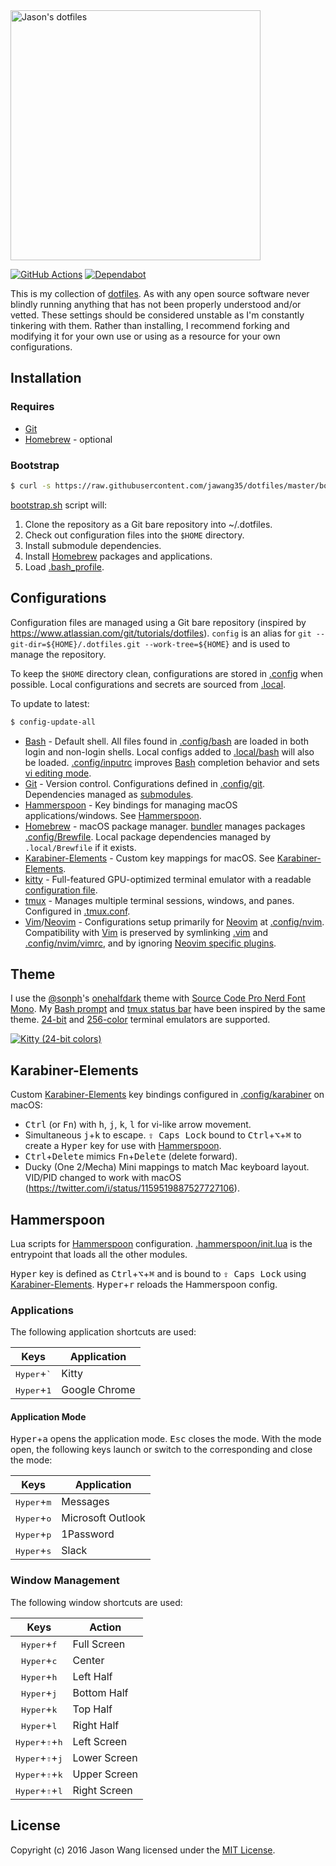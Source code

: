 <a href="https://github.com/jawang35/dotfiles" title="Jason's dotfiles">
    <img src="https://raw.githubusercontent.com/jglovier/dotfiles-logo/main/dotfiles-logo.svg?sanitize=true" alt="Jason's dotfiles" width="400">
</a>

[![GitHub Actions](https://github.com/jawang35/dotfiles/workflows/CI/badge.svg)](https://github.com/jawang35/dotfiles/actions?query=workflow%3ACI)
[![Dependabot](https://api.dependabot.com/badges/status?host=github&repo=jawang35/dotfiles)](https://app.dependabot.com/)

This is my collection of [dotfiles](https://dotfiles.github.io/). As with any open source software never blindly running anything that has not been properly understood and/or vetted. These settings should be considered unstable as I'm constantly tinkering with them. Rather than installing, I recommend forking and modifying it for your own use or using as a resource for your own configurations.

## Installation

### Requires

- [Git](https://git-scm.com/)
- [Homebrew](https://brew.sh/) - optional

### Bootstrap

```sh
$ curl -s https://raw.githubusercontent.com/jawang35/dotfiles/master/bootstrap.sh | bash
```

[bootstrap.sh](bootstrap.sh) script will:
1. Clone the repository as a Git bare repository into ~/.dotfiles.
2. Check out configuration files into the `$HOME` directory.
3. Install submodule dependencies.
4. Install [Homebrew](#homebrew) packages and applications.
5. Load [.bash_profile](.bash_profile).

## Configurations

Configuration files are managed using a Git bare repository (inspired by https://www.atlassian.com/git/tutorials/dotfiles). `config` is an alias for `git --git-dir=${HOME}/.dotfiles.git --work-tree=${HOME}` and is used to manage the repository.

To keep the `$HOME` directory clean, configurations are stored in [.config](.config) when possible. Local configurations and secrets are sourced from [.local](.local).

To update to latest:

```sh
$ config-update-all
```

- [Bash](https://www.gnu.org/software/bash/) - Default shell. All files found in [.config/bash](.config/bash) are loaded in both login and non-login shells. Local configs added to [.local/bash](.local/bash) will also be loaded. [.config/inputrc](.config/inputrc) improves [Bash](https://www.gnu.org/software/bash/) completion behavior and sets [vi editing mode](https://sanctum.geek.nz/arabesque/vi-mode-in-bash/).
- [Git](https://git-scm.com/) - Version control. Configurations defined in [.config/git](.config/git). Dependencies managed as [submodules](.gitmodules).
- [Hammerspoon](https://www.hammerspoon.org/) - Key bindings for managing macOS applications/windows. See [Hammerspoon](#hammerspoon).
- [Homebrew](https://brew.sh/) - macOS package manager. [bundler](https://github.com/Homebrew/homebrew-bundle) manages packages [.config/Brewfile](.config/Brewfile). Local package dependencies managed by `.local/Brewfile` if it exists.
- [Karabiner-Elements](https://pqrs.org/osx/karabiner/) - Custom key mappings for macOS. See [Karabiner-Elements](#karabiner-elements).
- [kitty](https://sw.kovidgoyal.net/kitty/) - Full-featured GPU-optimized terminal emulator with a readable [configuration file](.config/kitty).
- [tmux](https://github.com/tmux/tmux) - Manages multiple terminal sessions, windows, and panes. Configured in [.tmux.conf](.tmux.conf).
- [Vim](https://www.vim.org/)/[Neovim](https://neovim.io/) - Configurations setup primarily for [Neovim](https://neovim.io/) at [.config/nvim](.config/nvim). Compatibility with [Vim](https://www.vim.org/) is preserved by symlinking [.vim](.vim) and [.config/nvim/vimrc](.config/nvim/vimrc), and by ignoring [Neovim specific plugins](.config/nvim/bundles/nvim).

## Theme

I use the [@sonph](https://github.com/sonph)'s [onehalfdark](https://github.com/sonph/onehalf) theme with [Source Code Pro Nerd Font Mono](https://github.com/ryanoasis/nerd-fonts/tree/master/patched-fonts/SourceCodePro). My [Bash prompt](.config/bash/prompt) and [tmux status bar](.config/tmux/onehalfdark.tmux) have been inspired by the same theme. [24-bit](https://res.cloudinary.com/jawang35/image/upload/kitty-24-bit.png) and [256-color](https://res.cloudinary.com/jawang35/image/upload/terminal-256-color.png) terminal emulators are supported.

[![Kitty (24-bit colors)](https://res.cloudinary.com/jawang35/image/upload/kitty-24-bit.png "Kitty (24-bit colors)")](https://res.cloudinary.com/jawang35/image/upload/kitty-24-bit.png)

## Karabiner-Elements

Custom [Karabiner-Elements](https://pqrs.org/osx/karabiner/) key bindings configured in [.config/karabiner](.config/karabiner) on macOS:

- <kbd>Ctrl</kbd> (or <kbd>Fn</kbd>) with <kbd>h</kbd>, <kbd>j</kbd>, <kbd>k</kbd>, <kbd>l</kbd> for vi-like arrow movement.
- Simultaneous <kbd>j</kbd>+<kbd>k</kbd> to escape.  <kbd>⇪ Caps Lock</kbd> bound to <kbd>Ctrl</kbd>+<kbd>⌥</kbd>+<kbd>⌘</kbd> to create a <kbd>Hyper</kbd> key for use with [Hammerspoon](#hammerspoon).
- <kbd>Ctrl</kbd>+<kbd>Delete</kbd> mimics <kbd>Fn</kbd>+<kbd>Delete</kbd> (delete forward).
- Ducky (One 2/Mecha) Mini mappings to match Mac keyboard layout. VID/PID changed to work with macOS (https://twitter.com/i/status/1159519887527727106).

## Hammerspoon

Lua scripts for [Hammerspoon](http://www.hammerspoon.org/) configuration. [.hammerspoon/init.lua](.hammerspoon/init.lua) is the entrypoint that loads all the other modules.

<kbd>Hyper</kbd> key is defined as <kbd>Ctrl</kbd>+<kbd>⌥</kbd>+<kbd>⌘</kbd> and is bound to <kbd>⇪ Caps Lock</kbd> using [Karabiner-Elements](#karabiner-elements). <kbd>Hyper</kbd>+<kbd>r</kbd> reloads the Hammerspoon config.

### Applications

The following application shortcuts are used:

| Keys                           | Application   |
|:------------------------------:| ------------- |
| <kbd>Hyper</kbd>+<kbd>\`</kbd> | Kitty         |
| <kbd>Hyper</kbd>+<kbd>1</kbd>  | Google Chrome |

#### Application Mode

<kbd>Hyper</kbd>+<kbd>a</kbd> opens the application mode. <kbd>Esc</kbd> closes the mode. With the mode open, the following keys launch or switch to the corresponding and close the mode:

| Keys                          | Application       |
|:-----------------------------:| ----------------- |
| <kbd>Hyper</kbd>+<kbd>m</kbd> | Messages          |
| <kbd>Hyper</kbd>+<kbd>o</kbd> | Microsoft Outlook |
| <kbd>Hyper</kbd>+<kbd>p</kbd> | 1Password         |
| <kbd>Hyper</kbd>+<kbd>s</kbd> | Slack             |

### Window Management

The following window shortcuts are used:

| Keys                                       | Action       |
|:------------------------------------------:| ------------ |
| <kbd>Hyper</kbd>+<kbd>f</kbd>              | Full Screen  |
| <kbd>Hyper</kbd>+<kbd>c</kbd>              | Center       |
| <kbd>Hyper</kbd>+<kbd>h</kbd>              | Left Half    |
| <kbd>Hyper</kbd>+<kbd>j</kbd>              | Bottom Half  |
| <kbd>Hyper</kbd>+<kbd>k</kbd>              | Top Half     |
| <kbd>Hyper</kbd>+<kbd>l</kbd>              | Right Half   |
| <kbd>Hyper</kbd>+<kbd>⇧</kbd>+<kbd>h</kbd> | Left Screen  |
| <kbd>Hyper</kbd>+<kbd>⇧</kbd>+<kbd>j</kbd> | Lower Screen |
| <kbd>Hyper</kbd>+<kbd>⇧</kbd>+<kbd>k</kbd> | Upper Screen |
| <kbd>Hyper</kbd>+<kbd>⇧</kbd>+<kbd>l</kbd> | Right Screen |

## License

Copyright (c) 2016 Jason Wang licensed under the [MIT License](LICENSE).

